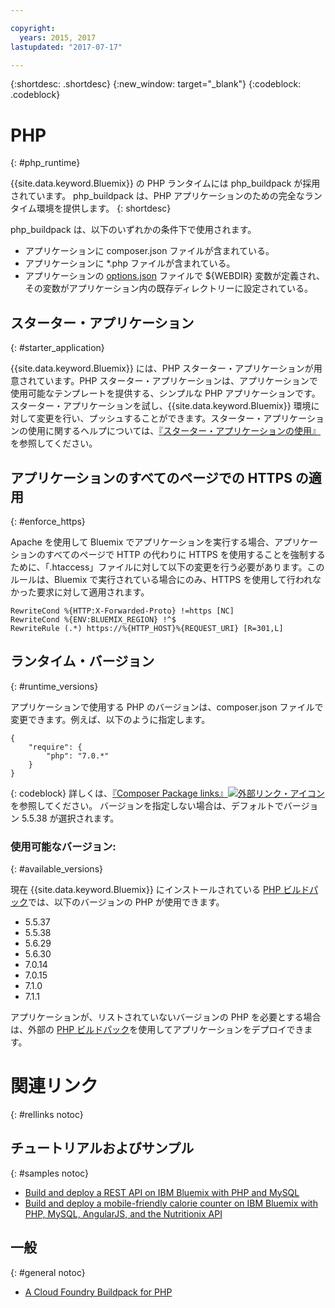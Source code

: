 ```yaml
---

copyright:
  years: 2015, 2017
lastupdated: "2017-07-17"

---
```


{:shortdesc: .shortdesc}
{:new_window: target="_blank"}
{:codeblock: .codeblock}

# PHP
{: #php_runtime}

{{site.data.keyword.Bluemix}} の PHP ランタイムには php_buildpack が採用されています。
php_buildpack は、PHP アプリケーションのための完全なランタイム環境を提供します。
{: shortdesc}

php_buildpack は、以下のいずれかの条件下で使用されます。
* アプリケーションに composer.json ファイルが含まれている。
* アプリケーションに *.php ファイルが含まれている。
* アプリケーションの [options.json](https://docs.cloudfoundry.org/buildpacks/php/gsg-php-config.html) ファイルで ${WEBDIR} 変数が定義され、その変数がアプリケーション内の既存ディレクトリーに設定されている。

## スターター・アプリケーション
{: #starter_application}

{{site.data.keyword.Bluemix}} には、PHP スターター・アプリケーションが用意されています。PHP スターター・アプリケーションは、アプリケーションで使用可能なテンプレートを提供する、シンプルな PHP アプリケーションです。スターター・アプリケーションを試し、{{site.data.keyword.Bluemix}} 環境に対して変更を行い、プッシュすることができます。スターター・アプリケーションの使用に関するヘルプについては、[『スターター・アプリケーションの使用』](/docs/cfapps/starter_app_usage.html)を参照してください。

## アプリケーションのすべてのページでの HTTPS の適用
{: #enforce_https}

Apache を使用して Bluemix でアプリケーションを実行する場合、アプリケーションのすべてのページで HTTP の代わりに HTTPS を使用することを強制するために、「.htaccess」ファイルに対して以下の変更を行う必要があります。このルールは、Bluemix で実行されている場合にのみ、HTTPS を使用して行われなかった要求に対して適用されます。

```
RewriteCond %{HTTP:X-Forwarded-Proto} !=https [NC]
RewriteCond %{ENV:BLUEMIX_REGION} !^$
RewriteRule (.*) https://%{HTTP_HOST}%{REQUEST_URI} [R=301,L]
```

## ランタイム・バージョン
{: #runtime_versions}

アプリケーションで使用する PHP のバージョンは、composer.json ファイルで変更できます。例えば、以下のように指定します。

```
{
    "require": {
        "php": "7.0.*"
    }
}
```
{: codeblock}
詳しくは、[『Composer Package links』![外部リンク・アイコン](../../icons/launch-glyph.svg "外部リンク・アイコン")](https://getcomposer.org/doc/04-schema.md#package-links)を参照してください。
バージョンを指定しない場合は、デフォルトでバージョン 5.5.38 が選択されます。

### 使用可能なバージョン:
{: #available_versions}

現在 {{site.data.keyword.Bluemix}} にインストールされている [PHP ビルドパック](https://github.com/cloudfoundry/php-buildpack/releases/tag/v4.3.27)では、以下のバージョンの PHP が使用できます。

* 5.5.37
* 5.5.38
* 5.6.29
* 5.6.30
* 7.0.14
* 7.0.15
* 7.1.0
* 7.1.1

アプリケーションが、リストされていないバージョンの PHP を必要とする場合は、外部の [PHP ビルドパック](https://github.com/cloudfoundry/php-buildpack.git)を使用してアプリケーションをデプロイできます。

# 関連リンク
{: #rellinks notoc}
## チュートリアルおよびサンプル
{: #samples notoc}
* [Build and deploy a REST API on IBM Bluemix with PHP and MySQL](http://www.ibm.com/developerworks/library/wa-deployrest-app/)
* [Build and deploy a mobile-friendly calorie counter on IBM Bluemix with PHP, MySQL, AngularJS, and the Nutritionix API](http://www.ibm.com/developerworks/library/mo-bluemix-php-nutritionix-angularjs/)
## 一般
{: #general notoc}
* [A Cloud Foundry Buildpack for PHP](https://github.com/cloudfoundry/php-buildpack.git)
